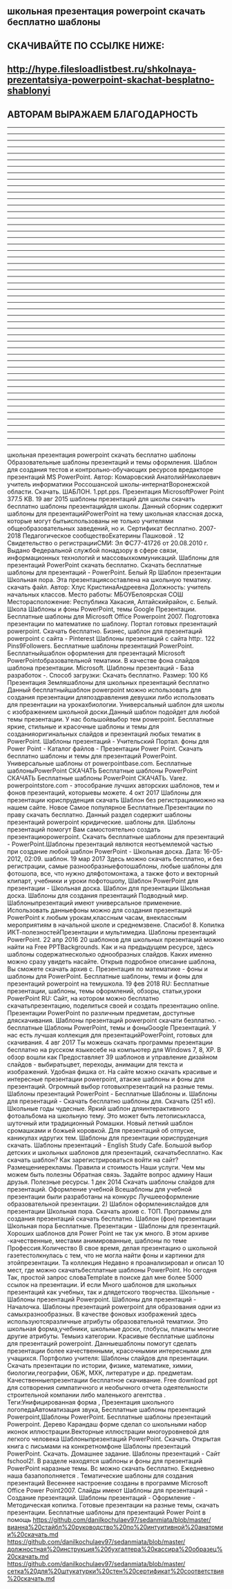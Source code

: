 школьная презентация powerpoint скачать бесплатно шаблоны
--------------------------------------------------
СКАЧИВАЙТЕ ПО ССЫЛКЕ НИЖЕ:
--------------------------------------------------
http://hype.filesloadlistbest.ru/shkolnaya-prezentatsiya-powerpoint-skachat-besplatno-shablonyi
--------------------------------------------------
АВТОРАМ ВЫРАЖАЕМ БЛАГОДАРНОСТЬ
--------------------------------------------------
--------------------------------------------------
--------------------------------------------------
--------------------------------------------------
--------------------------------------------------
--------------------------------------------------
--------------------------------------------------
--------------------------------------------------
--------------------------------------------------
--------------------------------------------------
--------------------------------------------------
--------------------------------------------------
--------------------------------------------------
--------------------------------------------------
--------------------------------------------------
--------------------------------------------------
--------------------------------------------------
--------------------------------------------------
--------------------------------------------------
--------------------------------------------------
--------------------------------------------------
--------------------------------------------------
--------------------------------------------------
--------------------------------------------------
--------------------------------------------------
--------------------------------------------------
--------------------------------------------------
--------------------------------------------------
--------------------------------------------------
--------------------------------------------------
--------------------------------------------------
--------------------------------------------------
--------------------------------------------------
--------------------------------------------------
--------------------------------------------------
--------------------------------------------------
--------------------------------------------------
--------------------------------------------------
--------------------------------------------------
--------------------------------------------------
--------------------------------------------------
--------------------------------------------------
--------------------------------------------------
--------------------------------------------------
--------------------------------------------------
--------------------------------------------------
--------------------------------------------------
--------------------------------------------------
--------------------------------------------------
--------------------------------------------------
--------------------------------------------------
школьная презентация powerpoint скачать бесплатно шаблоны Образовательные шаблоны презентаций и темы оформления. Шаблон для создания тестов и контрольно-обучающих ресурсов вредакторе презентаций MS PowerPoint. Автор: Комаровский АнатолийНиколаевич учитель информатики Россошанской школы-интернатВоронежской области. Скачать. ШАБЛОН. 1.ppt.pps. Презентация MicrosoftPower Point 377.5 KB. 19 авг 2015  шаблоны презентаций для школы скачать бесплатно шаблоны презентацийдля школы. Данный сборник содержит шаблоны для презентацийPowerPoint на тему школьная классная доска, которые могут бытьиспользованы не только учителями общеобразовательных заведений, но и. Сертификат  бесплатно. 2007-2018 Педагогическое сообществоЕкатерины Пашковой  . 12 Свидетельство о регистрацииСМИ: Эл ФС77-41726 от 20.08.2010 г. Выдано Федеральной службой понадзору в сфере связи, информационных технологий и массовыхкоммуникаций. Шаблоны для презентаций PowerPoint скачать бесплатно. Скачать бесплатные шаблоны для презентаций - PowerPoint. Белый Яр Шаблон презентации Школьная пора. Эта презентациясоставлена на школьную тематику.  скачать файл. Автор: Хлус КристинаАндреевна Должность: учитель начальных классов. Место работы: МБОУБелоярская СОШ Месторасположение: Республика Хакасия, Алтайскийрайон, с. Белый. Школа Шаблоны и фоны PowerPoint, темы Google Презентации. Бесплатные шаблоны для Microsoft Office Powerpoint 2007. Подготовка презентации по математике по шаблону. Портал готовых презентаций powerpoint. Скачать бесплатно. Бизнес, шаблон для презентаций powerpoint с сайта  - Pinterest
Шаблоны презентаций с сайта http:. 122 Pins9Followers. Бесплатные шаблоны презентаций PowerPoint. Бесплатныйшаблон оформления для презентаций Microsoft PowerPointобразовательной тематики. В качестве фона слайдов шаблона презентации. Microsoft. Шаблоны презентаций - База разработок  -. Способ загрузки: Скачать бесплатно. Размер: 100 Кб  Презентация Земляшаблоны для школьных презентаций бесплатно  Данный бесплатныйшаблон powerpoint можно использовать для создания презентации дляпоздравления девушки либо использовать для презентации на урокахбиологии. Универсальный шаблон для школы с изображением школьной доски.Данный шаблон подойдет для любой темы презентации. У нас большойвыбор тем powerpoint. Бесплатные яркие, стильные и красочные шаблоны и темы для созданияоригинальных слайдов и презентаций любых тематик в PowerPoint. Шаблоны презентаций - Учительский Портал. фоны для Рower Point - Каталог файлов - Презентации Power Point. Скачать бесплатно шаблоны и темы для презентаций PowerPoint. Универсальные шаблоны от powerpointbase.com. Бесплатные шаблоныPowerPoint СКАЧАТЬ  Бесплатные шаблоны PowerPoint СКАЧАТЬ Бесплатные шаблоны PowerPoint СКАЧАТЬ. Varez. powerpointstore.com - этособрание лучших авторских шаблонов, тем и фонов презентаций, которыевы можете. 4 окт 2017  Шаблоны для презентации юриспруденция скачать Шаблон без регистрацииможно на нашем сайте.  Новое Самое популярное Бесплатные.Презентации по праву скачать бесплатно. Данный раздел содержит шаблоны презентаций powerpoint юридические. шаблоны для. Шаблоны презентаций помогут Вам самостоятельно создать презентациюpowerpoint.  Скачать бесплатные шаблоны для презентаций - PowerPoint.Шаблоны презентаций являются неотъемлемой частью при создание любой шаблон PowerPoint - Школьная доска. Дата: 16-05-2012, 02:09. шаблон. 19 мар 2017  Здесь можно скачать бесплатно, и без регистрации, самые разнообразныефотошаблоны, любые шаблоны для фотошопа, все, что нужно дляфотомонтажа, а также фото и векторный клипарт, учебники и уроки пофотошопу,  Шаблон PowerPoint для презентации - Школьная доска.
Шаблон для презентации Школьная доска. Шаблоны для создания презентаций Подводный мир. Шаблоныпрезентаций имеют универсальное применение. Использовать данныефоны можно для создания презентаций PowerPoint к любым урокам,классным часам, внеклассным мероприятиям в начальной школе и среднемзвене. Спасибо! 8. Копилка ИКТ-полезностейПрезентации и мультимедиа. Шаблоны презентаций PowerPoint. 22 апр 2016  20 шаблонов для школьных презентаций можно найти на Free PPTBackgrounds. Как и на предыдущем ресурсе, здесь шаблоны содержатнесколько однообразных слайдов. Каких именно  можно сразу увидеть насайте. Открыв подробное описание шаблона, Вы сможете скачать архив с. Презентация по математике - фоны и шаблоны для PowerPoint. Бесплатные шаблоны, темы и фоны для презентаций powerpoint на темушкола. 19 фев 2018  RU: Бесплатные презентации, шаблоны, темы оформлений, обзоры, статьи,уроки PowerPoint  RU: Сайт, на котором можно бесплатно скачатьпрезентацию, поделиться своей и создать презентацию online. Презентации PowerPoint по различным предметам, доступные дляскачивания. Шаблоны презентаций powerpoint скачати безплатно. - бесплатные Шаблоны PowerPoint, темы и фоныGoogle Презентаций. У нас есть лучшая коллекция для презентацийPowerPoint, готовых для скачивания. 4 авг 2017  Ты можешь скачать программы презентации бесплатно на русском языкесебе на компьютер для Windows 7, 8, XP. В обзор вошли как Предоставляет 39 шаблонов и управление дизайном слайдов - выбиратьцвет, переходы, анимации для текста и изображений. Удобная фишка от. На сайте можно скачать красивые и интересные презентации powerpoint, атакже шаблоны и фоны для презентаций. Огромный выбор готовыхпрезентаций на разные темы.
Шаблоны презентаций PowerPoint - Бесплатные Шаблоны и. Шаблоны для презентаций - Скачать бесплатно шаблоны для. Скачать (251 кб). Школьные годы чудесные. Яркий шаблон дляинтерактивного фотоальбома на школьную тему. Это может быть летописькласса, шуточный или традиционный  Ромашки. Новый летний шаблон сромашками и божьей коровкой. Для презентаций об отпуске, каникулах идругих тем. Шаблоны для презентации юриспруденция скачать. Шаблоны презентаций - English Study Cafe. Большой выбор детских и школьных шаблонов для презентаций, скачатьбесплатно. Как скачать шаблон? Как зарегистрироваться  войти на сайт? Размещениерекламы. Правила и стоимость  Наши услуги. Чем мы можем быть полезны Обратная связь. Задайте вопрос админу  Наши друзья. Полезные ресурсы. 1 дек 2014  Скачать шаблоны слайдов для презентаций. Оформление учебной  Всешаблоны для учебной презентации были разработаны на конкурс Лучшееоформление образовательной презентации.  2) Шаблон оформленияслайдов для презентации Школьная пора. Скачать архив с. ТОП. Программы для создания презентаций скачать бесплатно. Шаблон (фон) презентации Школьная пора Бесплатные. Презентации - Шаблоны для презентаций. Хороших шаблонов для Power Point не так уж много. В этом архиве -качественные, местами анимированные, шаблоны по теме Профессия.Количество  В свое время, делая презентацию о школьной газетестолкнулась с тем, что не могла найти фоны и картинки для этойпрезентации. Та коллекция
Недавно я проанализировал и описал 10 мест, где можно скачатьбесплатные шаблоны PowerPoint. Но сегодня  Так, простой запрос словаTemplate в поиске дал мне более 5000 ссылок на презентации. И если Много шаблонов для школьных презентаций  как учебных, так и длядетского творчества. Школьные - Шаблоны презентаций Powerpoint. Шаблоны для презентаций - Началочка. Шаблоны презентаций powerpoint для образования одни из самыхразнообразных. В качестве фоновых изображений здесь используютсяразличные атрибуты образовательной тематики. Это школьная форма,учебники, школьные доски, глобусы, плакаты многие другие атрибуты. Темыиз категории. Красивые бесплатные шаблоны для презентаций powerpoint. Данныешаблоны помогут сделать презентации более качественными, красочнымии интересными для учащихся. Портфолио учителя: Шаблоны слайдов для презентации. Скачать презентации по истории, физике, математике, химии, биологии,географии, ОБЖ, МХК, литературе и др. предметам. Качественныепрезентации бесплатное скачивание. Free download ppt для сотворения симпатичного и необычного отчета одеятельности строительной компании либо маленького агентства . Теги:Унифицированная форма , Презентация школьного логопедаАвтоматизация звука, Бесплатные шаблоны презентаций Powerpoint,Шаблоны PowerPoint. Бесплатные шаблоны презентаций Powerpoint. Дерево Карандаш форме сделал со школьными набор иконок иллюстрации.Векторные иллюстрации многоуровневой для легкого человека Шаблоныпрезентаций PowerPoint. Скачать. Открытая книга с письмами на конкретномфоне Шаблоны презентаций PowerPoint. Скачать. Домашнее задание. Шаблоны презентаций - Сайт fschool2!. В разделе находятся шаблоны и фоны для презентаций PowerPoint наразные темы.  Вс можно скачать бесплатно. Ежедневно наша базапополняется . Тематические шаблоны для создания презентаций Весеннее настроение созданы в программе Microsoft Office Power Point2007. Слайды имеют
Шаблоны для презентаций - Создание презентаций. Шаблоны презентаций - Оформление - Методическая копилка. Готовые презентации на разные темы, скачать презентации. Бесплатные шаблоны для презентаций Power Point в помощь
https://github.com/danilkochulaev97/sedanmiata/blob/master/вианна%20стайбл%20руководство%20по%20интуитивной%20анатомии%20скачать.md
https://github.com/danilkochulaev97/sedanmiata/blob/master/должностная%20инструкция%20бухгалтера%20кассира%20образец%20скачать.md
https://github.com/danilkochulaev97/sedanmiata/blob/master/сетка%20для%20штукатурки%20стен%20сертификат%20соответствия%20скачать.md
